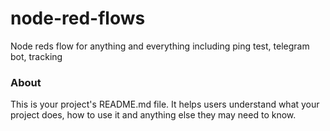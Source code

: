 node-red-flows
==============

Node reds flow for anything and everything including ping test, telegram bot, tracking

### About

This is your project's README.md file. It helps users understand what your
project does, how to use it and anything else they may need to know.